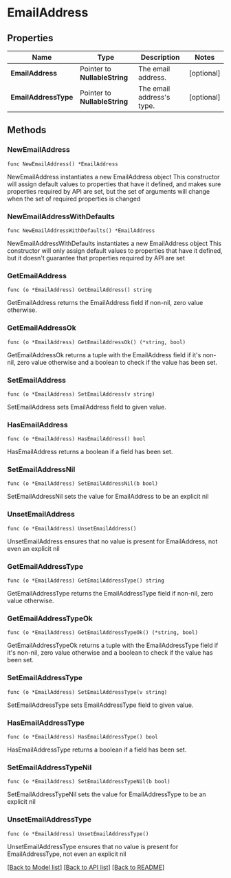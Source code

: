 # EmailAddress

## Properties

Name | Type | Description | Notes
------------ | ------------- | ------------- | -------------
**EmailAddress** | Pointer to **NullableString** | The email address. | [optional] 
**EmailAddressType** | Pointer to **NullableString** | The email address&#39;s type. | [optional] 

## Methods

### NewEmailAddress

`func NewEmailAddress() *EmailAddress`

NewEmailAddress instantiates a new EmailAddress object
This constructor will assign default values to properties that have it defined,
and makes sure properties required by API are set, but the set of arguments
will change when the set of required properties is changed

### NewEmailAddressWithDefaults

`func NewEmailAddressWithDefaults() *EmailAddress`

NewEmailAddressWithDefaults instantiates a new EmailAddress object
This constructor will only assign default values to properties that have it defined,
but it doesn't guarantee that properties required by API are set

### GetEmailAddress

`func (o *EmailAddress) GetEmailAddress() string`

GetEmailAddress returns the EmailAddress field if non-nil, zero value otherwise.

### GetEmailAddressOk

`func (o *EmailAddress) GetEmailAddressOk() (*string, bool)`

GetEmailAddressOk returns a tuple with the EmailAddress field if it's non-nil, zero value otherwise
and a boolean to check if the value has been set.

### SetEmailAddress

`func (o *EmailAddress) SetEmailAddress(v string)`

SetEmailAddress sets EmailAddress field to given value.

### HasEmailAddress

`func (o *EmailAddress) HasEmailAddress() bool`

HasEmailAddress returns a boolean if a field has been set.

### SetEmailAddressNil

`func (o *EmailAddress) SetEmailAddressNil(b bool)`

 SetEmailAddressNil sets the value for EmailAddress to be an explicit nil

### UnsetEmailAddress
`func (o *EmailAddress) UnsetEmailAddress()`

UnsetEmailAddress ensures that no value is present for EmailAddress, not even an explicit nil
### GetEmailAddressType

`func (o *EmailAddress) GetEmailAddressType() string`

GetEmailAddressType returns the EmailAddressType field if non-nil, zero value otherwise.

### GetEmailAddressTypeOk

`func (o *EmailAddress) GetEmailAddressTypeOk() (*string, bool)`

GetEmailAddressTypeOk returns a tuple with the EmailAddressType field if it's non-nil, zero value otherwise
and a boolean to check if the value has been set.

### SetEmailAddressType

`func (o *EmailAddress) SetEmailAddressType(v string)`

SetEmailAddressType sets EmailAddressType field to given value.

### HasEmailAddressType

`func (o *EmailAddress) HasEmailAddressType() bool`

HasEmailAddressType returns a boolean if a field has been set.

### SetEmailAddressTypeNil

`func (o *EmailAddress) SetEmailAddressTypeNil(b bool)`

 SetEmailAddressTypeNil sets the value for EmailAddressType to be an explicit nil

### UnsetEmailAddressType
`func (o *EmailAddress) UnsetEmailAddressType()`

UnsetEmailAddressType ensures that no value is present for EmailAddressType, not even an explicit nil

[[Back to Model list]](../README.md#documentation-for-models) [[Back to API list]](../README.md#documentation-for-api-endpoints) [[Back to README]](../README.md)


